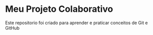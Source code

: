 # Meu Projeto Colaborativo
Este repositorio foi criado para aprender e praticar conceitos de Git e GitHub
